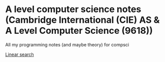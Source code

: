 #  A level computer science notes (Cambridge International (CIE) AS & A Level Computer Science (9618)) 
All my programming notes (and maybe theory) for compsci 

[Linear search]()

